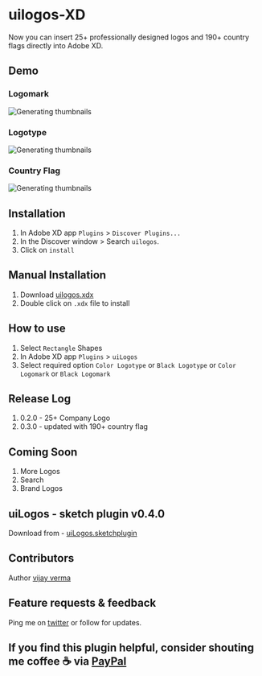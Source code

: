 # uilogos-XD
Now you can insert 25+ professionally designed logos and 190+ country flags directly into Adobe XD.


## Demo

### Logomark
![Generating thumbnails](https://raw.githubusercontent.com/realvjy/uilogos-XD/master/demo/uilogos-logomark.gif)

### Logotype
![Generating thumbnails](https://raw.githubusercontent.com/realvjy/uilogos-XD/master/demo/uilogos-logotype.gif)

### Country Flag
![Generating thumbnails](https://raw.githubusercontent.com/realvjy/uilogos-XD/master/demo/uilogos-countryflag.gif)


## Installation
1. In Adobe XD app `Plugins` > `Discover Plugins...`
2. In the Discover window > Search `uilogos`.
3. Click on `install`

## Manual Installation
1. Download [uilogos.xdx](https://github.com/realvjy/uilogos-XD/releases/download/0.3.0/uilogos_download-and-double-click-to-install.xdx)
2. Double click on `.xdx` file to install

## How to use
1. Select `Rectangle` Shapes
2. In Adobe XD app `Plugins` > `uiLogos`
3. Select required option `Color Logotype` or `Black Logotype` or `Color Logomark` or `Black Logomark`

## Release Log
1. 0.2.0 - 25+ Company Logo
2. 0.3.0 - updated with 190+ country flag

## Coming Soon
1. More Logos
2. Search
3. Brand Logos


## uiLogos - sketch plugin v0.4.0
Download from - [uiLogos.sketchplugin](https://github.com/realvjy/uiLogos-sketch-plugin/releases/download/0.4.0/uiLogos.sketchplugin.zip)

## Contributors
Author [vijay verma](https://twitter.com/realvjy)


## Feature requests & feedback
Ping me on [twitter](http://twitter.com/realvjy) or follow for updates.

## If you find this plugin helpful, consider shouting me coffee ☕️  via [PayPal](https://www.paypal.me/realvjy/5)
